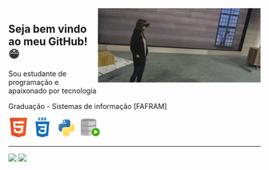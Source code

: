 <img src = 'Virtual Reality GIF.gif' width = "325px" align = right>

## Seja bem vindo ao meu GitHub! 😁
Sou estudante de programação e apaixonado por tecnologia

Graduação - Sistemas de informação [FAFRAM]
<div>
  <img src="https://github.com/devicons/devicon/blob/master/icons/html5/html5-original.svg" title="HTML5" alt="HTML" width="40" height="40"/>&nbsp;
  <img src="https://github.com/devicons/devicon/blob/master/icons/css3/css3-plain-wordmark.svg" title="CSS3" alt="CSS" width="40" height="40"/>&nbsp;
  <img src="https://github.com/devicons/devicon/blob/master/icons/python/python-original.svg" title="Python" alt="Python" width="40" height="40"/>&nbsp;
  <img src="https://github.com/devicons/devicon/blob/master/icons/sqldeveloper/sqldeveloper-original.svg" title="SQL" alt="SQL" width="40" height="40"/>&nbsp;
</div>

---

<div>
  <div align = "left">
<img height = "100em" src="https://github-readme-stats.vercel.app/api/top-langs/?username=kauaguerrero&show_icons=true&theme=highcontrast&count_private=true"/>
<img height = "125em" src="https://github-readme-stats.vercel.app/api?username=kauaguerrero&show_icons=true&show_icons=true&theme=highcontrast&count_private=true" />
</div>
</div>

